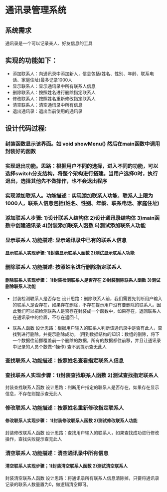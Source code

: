 # 通讯录管理系统
## 系统需求
通讯录是一个可以记录亲人、好友信息的工具
## 实现的功能如下：
* 添加联系人：向通讯录中添加新人，信息包括(姓名、性别、年龄、联系电话、家庭住址)最多记录1000人
* 显示联系人：显示通讯录中所有联系人信息
* 删除联系人：按照姓名进行删除指定联系人
* 修改联系人：按照姓名重新修改指定联系人
* 清空联系人：清空通讯录中所有信息
* 退出通讯录：退出当前使用的通讯录

## 设计代码过程:
### 封装函数显示该界面。如 void showMenu() 然后在main函数中调用封装好的函数
### 实现退出功能。思路：根据用户不同的选择，进入不同的功能，可以选择switch分支结构，将整个架构进行搭建。当用户选择0时，执行退出，选择其他先不做操作，也不会退出程序
### 实现添加联系人。功能描述：实现添加联系人功能，联系人上限为1000人，联系人信息包括(姓名、性别、年龄、联系电话、家庭住址)
### 添加联系人步骤: 1)设计联系人结构体 2)设计通讯录结构体 3)main函数中创建通讯录 4)封装添加联系人函数 5)测试添加联系人功能

### 显示联系人 功能描述: 显示通讯录中已有的联系人信息
#### 显示联系人实现步骤: 1)封装显示联系人函数 2)测试显示联系人功能
### 删除联系人 功能描述: 按照姓名进行删除指定联系人
#### 删除联系人实现步骤： 1)封装检测联系人是否存在 2)封装删除联系人函数 3)测试删除联系人功能
* 封装检测联系人是否存在
  设计思路：删除联系人前，我们需要先判断用户输入的联系人是否存在，如果存在删除，不存在提示用户没有要删除的联系人。因此我们可以把检测联系人是否存在封装成一个函数中，如果存在，返回联系人在通讯录中的位置，不存在返回-1。

* 联系人函数
  设计思路：根据用户输入的联系人判断该通讯录中是否有此人，查找到进行删除，并提示删除成功。 (用到数据结构的知识：数组的删除，将下一个数据往前挪覆盖前一个删除的数据，所有的数据都往前移，并且让通讯录中记录的人员个数做-1操作) 查不到提示查无此人
### 查找联系人 功能描述：按照姓名查看指定联系人信息

### 查找联系人实现步骤：1)封装查找联系人函数 2)测试查找指定联系人
封装查找联系人函数
设计思路：判断用户指定的联系人是否存在，如果存在显示信息，不存在则提示查无此人

### 修改联系人 功能描述：按照姓名重新修改指定联系人
#### 修改联系人实现步骤： 1)封装修改联系人函数 2)测试修改联系人功能
封装修改联系人函数
设计思路：查找用户输入的联系人，如果查找成功进行修改操作，查找失败提示查无此人
### 清空联系人 功能描述：清空通讯录中所有信息
#### 清空联系人实现步骤；1)封装清空联系人函数 2)测试清空联系人
封装清空联系人函数
设计思路：将通讯录所有联系人信息清除掉，只要将通讯录记录的联系人数量置为0，做逻辑清空即可。
